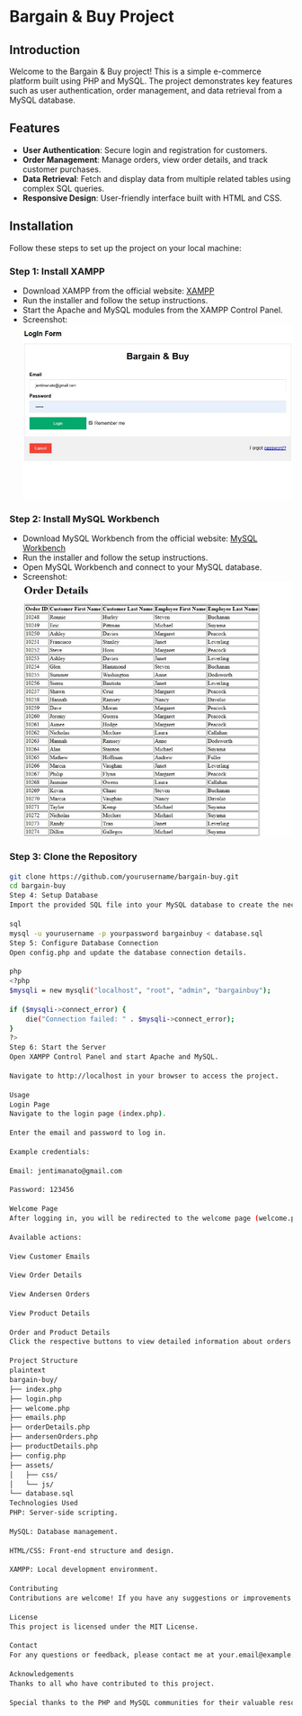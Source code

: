 # Bargain & Buy Project

## Introduction
Welcome to the Bargain & Buy project! This is a simple e-commerce platform built using PHP and MySQL. The project demonstrates key features such as user authentication, order management, and data retrieval from a MySQL database.

## Features
- **User Authentication**: Secure login and registration for customers.
- **Order Management**: Manage orders, view order details, and track customer purchases.
- **Data Retrieval**: Fetch and display data from multiple related tables using complex SQL queries.
- **Responsive Design**: User-friendly interface built with HTML and CSS.

## Installation
Follow these steps to set up the project on your local machine:

### Step 1: Install XAMPP
- Download XAMPP from the official website: [XAMPP](https://www.apachefriends.org/index.html)
- Run the installer and follow the setup instructions.
- Start the Apache and MySQL modules from the XAMPP Control Panel.
- Screenshot:
![XAMPP Control Panel](https://github.com/jentimanatol/php_sql/blob/2f27278d76d1bdc8a0d5e2f028b8f4a591c7ced9/bargainbuy/Screenshot/index.php.jpg)

### Step 2: Install MySQL Workbench
- Download MySQL Workbench from the official website: [MySQL Workbench](https://dev.mysql.com/downloads/workbench/)
- Run the installer and follow the setup instructions.
- Open MySQL Workbench and connect to your MySQL database.
- Screenshot:
![MySQL Workbench](https://github.com/jentimanatol/php_sql/blob/2f27278d76d1bdc8a0d5e2f028b8f4a591c7ced9/bargainbuy/Screenshot/orderDetails.php.jpg)

### Step 3: Clone the Repository
```bash
git clone https://github.com/yourusername/bargain-buy.git
cd bargain-buy
Step 4: Setup Database
Import the provided SQL file into your MySQL database to create the necessary tables.

sql
mysql -u yourusername -p yourpassword bargainbuy < database.sql
Step 5: Configure Database Connection
Open config.php and update the database connection details.

php
<?php
$mysqli = new mysqli("localhost", "root", "admin", "bargainbuy");

if ($mysqli->connect_error) {
    die("Connection failed: " . $mysqli->connect_error);
}
?>
Step 6: Start the Server
Open XAMPP Control Panel and start Apache and MySQL.

Navigate to http://localhost in your browser to access the project.

Usage
Login Page
Navigate to the login page (index.php).

Enter the email and password to log in.

Example credentials:

Email: jentimanato@gmail.com

Password: 123456

Welcome Page
After logging in, you will be redirected to the welcome page (welcome.php).

Available actions:

View Customer Emails

View Order Details

View Andersen Orders

View Product Details

Order and Product Details
Click the respective buttons to view detailed information about orders and products.

Project Structure
plaintext
bargain-buy/
├── index.php
├── login.php
├── welcome.php
├── emails.php
├── orderDetails.php
├── andersenOrders.php
├── productDetails.php
├── config.php
├── assets/
│   ├── css/
│   └── js/
└── database.sql
Technologies Used
PHP: Server-side scripting.

MySQL: Database management.

HTML/CSS: Front-end structure and design.

XAMPP: Local development environment.

Contributing
Contributions are welcome! If you have any suggestions or improvements, please open an issue or submit a pull request.

License
This project is licensed under the MIT License.

Contact
For any questions or feedback, please contact me at your.email@example.com.

Acknowledgements
Thanks to all who have contributed to this project.

Special thanks to the PHP and MySQL communities for their valuable resources and tutorials.
